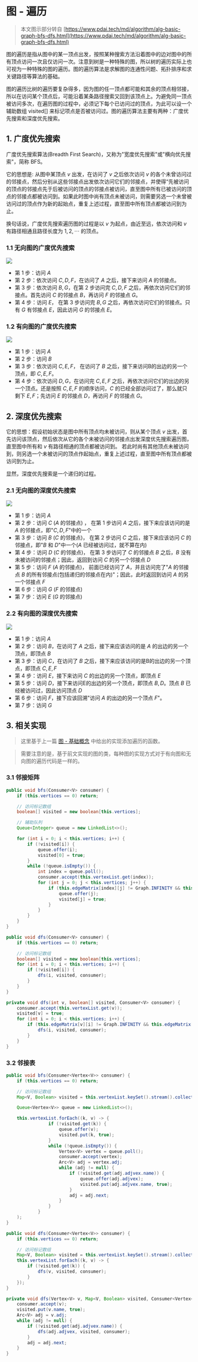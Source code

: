# 图 - 遍历

> 本文图示部分转自 [https://www.pdai.tech/md/algorithm/alg-basic-graph-bfs-dfs.html](https://www.pdai.tech/md/algorithm/alg-basic-graph-bfs-dfs.html)

图的遍历是指从图中的某一顶点出发，按照某种搜索方法沿着图中的边对图中的所有顶点访问一次且仅访问一次。注意到树是一种特殊的图，所以树的遍历实际上也可视为一种特殊的图的遍历。图的遍历算法是求解图的连通性问题、拓扑排序和求关键路径等算法的基础。

图的遍历比树的遍历要复杂得多，因为图的任一顶点都可能和其余的顶点相邻接，所以在访问某个顶点后，可能沿着某条路径搜索又回到该顶点上。为避免同一顶点被访问多次，在遍历图的过程中，必须记下每个已访问过的顶点，为此可以设一个辅助数组 visited[] 来标记项点是否被访问过。图的遍历算法主要有两种：广度优先搜索和深度优先搜索。

## 1. 广度优先搜索

广度优先搜索算法(Breadth First Search)，又称为"宽度优先搜索"或"横向优先搜索"，简称 BFS。

它的思想是: 从图中某顶点 $v$ 出发，在访问了 $v$ 之后依次访问 $v$ 的各个未曾访问过的邻接点，然后分别从这些邻接点出发依次访问它们的邻接点，并使得“先被访问的顶点的邻接点先于后被访问的顶点的邻接点被访问，直至图中所有已被访问的顶点的邻接点都被访问到。如果此时图中尚有顶点未被访问，则需要另选一个未曾被访问过的顶点作为新的起始点，重复上述过程，直至图中所有顶点都被访问到为止。

换句话说，广度优先搜索遍历图的过程是以 $v$ 为起点，由近至远，依次访问和 $v$ 有路径相通且路径长度为 $1,2,\cdots$ 的顶点。

### 1.1 无向图的广度优先搜索

![](/imgs/algorithm/data-structure/graph-bfs-dfs-1.jpg)

- 第 1 步：访问 $A$
- 第 2 步：依次访问 $C,D,F$，在访问了 $A$ 之后，接下来访问 $A$ 的邻接点。
- 第 3 步：依次访问 $B,G$，在第 2 步访问完 $C,D,F$ 之后，再依次访问它们的邻接点。首先访问 $C$ 的邻接点 $B$，再访问 $F$ 的邻接点 $G$。
- 第 4 步：访问 $E$， 在第 3 步访问完 $B,G$ 之后，再依次访问它们的邻接点。只有 $G$ 有邻接点 $E$，因此访问 $G$ 的邻接点 $E$。

### 1.2 有向图的广度优先搜索

![](/imgs/algorithm/data-structure/graph-bfs-dfs-2.jpg)

- 第 1 步：访问 $A$
- 第 2 步：访问 $B$
- 第 3 步：依次访问 $C,E,F$， 在访问了 $B$ 之后，接下来访问B的出边的另一个顶点，即 $C,E,F$。
- 第 4 步：依次访问 $D,G$，在访问完 $C,E,F$ 之后，再依次访问它们的出边的另一个顶点。还是按照 $C,E,F$ 的顺序访问，$C$ 的已经全部访问过了，那么就只剩下 $E,F$；先访问 $E$ 的邻接点 $D$，再访问 $F$ 的邻接点 $G$。

## 2. 深度优先搜索

它的思想：假设初始状态是图中所有顶点均未被访问，则从某个顶点 $v$ 出发，首先访问该顶点，然后依次从它的各个未被访问的邻接点出发深度优先搜索遍历图，直至图中所有和 $v$ 有路径相通的顶点都被访问到。 若此时尚有其他顶点未被访问到，则另选一个未被访问的顶点作起始点，重复上述过程，直至图中所有顶点都被访问到为止。

显然，深度优先搜索是一个递归的过程。

### 2.1 无向图的深度优先搜索

![](/imgs/algorithm/data-structure/graph-bfs-dfs-3.jpg)

- 第 1 步：访问 $A$
- 第 2 步：访问 $C$ ($A$ 的邻接点) ， 在第 1 步访问 $A$ 之后，接下来应该访问的是 $A$ 的邻接点，即"$C,D,F$"中的一个
- 第 3 步：访问 $B$ ($C$ 的邻接点)， 在第 2 步访问 $C$ 之后，接下来应该访问 $C$ 的邻接点，即"$B$ 和 $D$"中一个($A$ 已经被访问过，就不算在内)
- 第 4 步：访问 $D$ ($C$ 的邻接点)， 在第 3 步访问了 $C$ 的邻接点 $B$ 之后，$B$ 没有未被访问的邻接点；因此，返回到访问 $C$ 的另一个邻接点 $D$
- 第 5 步：访问 $F$ ($A$ 的邻接点)， 前面已经访问了 $A$，并且访问完了"$A$ 的邻接点 $B$ 的所有邻接点(包括递归的邻接点在内)"；因此，此时返回到访问 $A$ 的另一个邻接点 $F$
- 第 6 步：访问 $G$ ($F$ 的邻接点)
- 第 7 步：访问 $E$ ($G$ 的邻接点)

### 2.2 有向图的深度优先搜索

![](/imgs/algorithm/data-structure/graph-bfs-dfs-4.jpg)

- 第 1 步：访问 $A$
- 第 2 步：访问 $B$，在访问了 $A$ 之后，接下来应该访问的是 $A$ 的出边的另一个顶点，即顶点 $B$
- 第 3 步：访问 $C$，在访问了 $B$ 之后，接下来应该访问的是B的出边的另一个顶点，即顶点 $C,E,F$
- 第 4 步：访问 $E$，接下来访问 $C$ 的出边的另一个顶点，即顶点 $E$
- 第 5 步：访问 $D$，接下来访问E的出边的另一个顶点，即顶点 $B,D$。顶点 $B$ 已经被访问过，因此访问顶点 $D$
- 第 6 步：访问 $F$，接下应该回溯"访问 $A$ 的出边的另一个顶点 $F$"。
- 第 7 步：访问 $G$

## 3. 相关实现

> 这里基于上一篇 [图 - 基础概念](http://e-thunder.space/md/algorithm/data-structure/graph-basic.html#_3-%E7%9B%B8%E5%85%B3%E5%AE%9E%E7%8E%B0) 中给出的实现添加遍历的函数。

> 需要注意的是，基于前文实现的图的类，每种图的实现方式对于有向图和无向图的遍历代码是一样的。

### 3.1 邻接矩阵

```java
public void bfs(Consumer<V> consumer) {
    if (this.vertices == 0) return;

    // 访问标记数组
    boolean[] visited = new boolean[this.vertices];

    // 辅助队列
    Queue<Integer> queue = new LinkedList<>();

    for (int i = 0; i < this.vertices; i++) {
        if (!visited[i]) {
            queue.offer(i);
            visited[0] = true;
        }
        while (!queue.isEmpty()) {
            int index = queue.poll();
            consumer.accept(this.vertexList.get(index));
            for (int j = 0; j < this.vertices; j++) {
                if (this.edgeMatrix[index][j] != Graph.INFINITY && this.edgeMatrix[index][j] != 0 && !visited[j]) {
                    queue.offer(j);
                    visited[j] = true;
                }
            }
        }
    }
}

public void dfs(Consumer<V> consumer) {
    if (this.vertices == 0) return;

    // 访问标记数组
    boolean[] visited = new boolean[this.vertices];
    for (int i = 0; i < this.vertices; i++) {
        if (!visited[i]) {
            dfs(i, visited, consumer);
        }
    }
}

private void dfs(int v, boolean[] visited, Consumer<V> consumer) {
    consumer.accept(this.vertexList.get(v));
    visited[v] = true;
    for (int i = 0; i < this.vertices; i++) {
        if (this.edgeMatrix[v][i] != Graph.INFINITY && this.edgeMatrix[v][i] != 0 && !visited[i]) {
            dfs(i, visited, consumer);
        }
    }
}
```

### 3.2 邻接表

```java
public void bfs(Consumer<Vertex<V>> consumer) {
    if (this.vertices == 0) return;

    // 访问标记数组
    Map<V, Boolean> visited = this.vertexList.keySet().stream().collect(Collectors.toMap(key -> key, value -> false));

    Queue<Vertex<V>> queue = new LinkedList<>();

    this.vertexList.forEach((k, v) -> {
                if (!visited.get(k)) {
                    queue.offer(v);
                    visited.put(k, true);
                }
                while (!queue.isEmpty()) {
                    Vertex<V> vertex = queue.poll();
                    consumer.accept(vertex);
                    Arc<V> adj = vertex.adj;
                    while (adj != null) {
                        if (!visited.get(adj.adjvex.name)) {
                            queue.offer(adj.adjvex);
                            visited.put(adj.adjvex.name, true);
                        }
                        adj = adj.next;
                    }
                }
            }
    );
}

public void dfs(Consumer<Vertex<V>> consumer) {
    if (this.vertices == 0) return;

    // 访问标记数组
    Map<V, Boolean> visited = this.vertexList.keySet().stream().collect(Collectors.toMap(key -> key, value -> false));
    this.vertexList.forEach((k, v) -> {
        if (!visited.get(k)) {
            dfs(v, visited, consumer);
        }
    });
}

private void dfs(Vertex<V> v, Map<V, Boolean> visited, Consumer<Vertex<V>> consumer) {
    consumer.accept(v);
    visited.put(v.name, true);
    Arc<V> adj = v.adj;
    while (adj != null) {
        if (!visited.get(adj.adjvex.name)) {
            dfs(adj.adjvex, visited, consumer);
        }
        adj = adj.next;
    }
}
```

